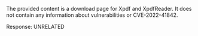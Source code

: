 The provided content is a download page for Xpdf and XpdfReader. It does not contain any information about vulnerabilities or CVE-2022-41842.

Response: UNRELATED